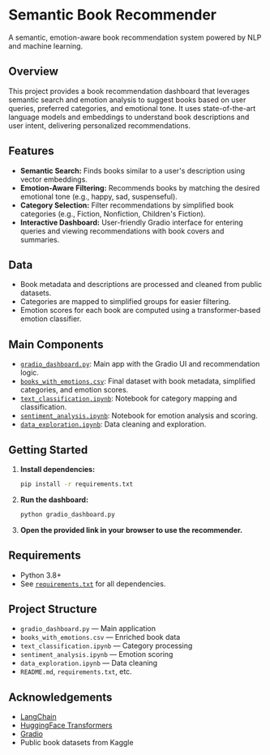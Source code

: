 # Semantic Book Recommender

A semantic, emotion-aware book recommendation system powered by NLP and machine learning.

## Overview

This project provides a book recommendation dashboard that leverages semantic search and emotion analysis to suggest books based on user queries, preferred categories, and emotional tone. It uses state-of-the-art language models and embeddings to understand book descriptions and user intent, delivering personalized recommendations.

## Features

- **Semantic Search:** Finds books similar to a user's description using vector embeddings.
- **Emotion-Aware Filtering:** Recommends books by matching the desired emotional tone (e.g., happy, sad, suspenseful).
- **Category Selection:** Filter recommendations by simplified book categories (e.g., Fiction, Nonfiction, Children's Fiction).
- **Interactive Dashboard:** User-friendly Gradio interface for entering queries and viewing recommendations with book covers and summaries.

## Data

- Book metadata and descriptions are processed and cleaned from public datasets.
- Categories are mapped to simplified groups for easier filtering.
- Emotion scores for each book are computed using a transformer-based emotion classifier.

## Main Components

- [`gradio_dashboard.py`](gradio_dashboard.py): Main app with the Gradio UI and recommendation logic.
- [`books_with_emotions.csv`](books_with_emotions.csv): Final dataset with book metadata, simplified categories, and emotion scores.
- [`text_classification.ipynb`](text_classification.ipynb): Notebook for category mapping and classification.
- [`sentiment_analysis.ipynb`](sentiment_analysis.ipynb): Notebook for emotion analysis and scoring.
- [`data_exploration.ipynb`](data_exploration.ipynb): Data cleaning and exploration.

## Getting Started

1. **Install dependencies:**
   ```sh
   pip install -r requirements.txt
   ```

2. **Run the dashboard:**
   ```sh
   python gradio_dashboard.py
   ```

3. **Open the provided link in your browser to use the recommender.**

## Requirements

- Python 3.8+
- See [`requirements.txt`](requirements.txt) for all dependencies.

## Project Structure

- `gradio_dashboard.py` — Main application
- `books_with_emotions.csv` — Enriched book data
- `text_classification.ipynb` — Category processing
- `sentiment_analysis.ipynb` — Emotion scoring
- `data_exploration.ipynb` — Data cleaning
- `README.md`, `requirements.txt`, etc.

## Acknowledgements

- [LangChain](https://github.com/langchain-ai/langchain)
- [HuggingFace Transformers](https://github.com/huggingface/transformers)
- [Gradio](https://github.com/gradio-app/gradio)
- Public book datasets from Kaggle
